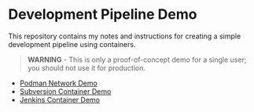 # Development Pipeline Demo

This repository contains my notes and instructions for creating a simple development pipeline using containers.

> **WARNING** - This is only a proof-of-concept demo for a single user; you should not use it for production.

- [Podman Network Demo](/01-podman-network/01-podman-network.md)
- [Subversion Container Demo](/02-svn-container/02-svn-container.md)
- [Jenkins Container Demo](/03-jenkins-container/03-jenkins-container.md)

